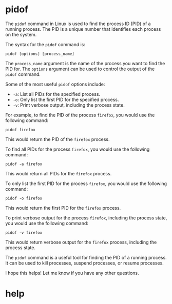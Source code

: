# pidof

The `pidof` command in Linux is used to find the process ID (PID) of a running process. The PID is a unique number that identifies each process on the system.

The syntax for the `pidof` command is:

```
pidof [options] [process_name]
```

The `process_name` argument is the name of the process you want to find the PID for. The `options` argument can be used to control the output of the `pidof` command.

Some of the most useful `pidof` options include:

* `-a`: List all PIDs for the specified process.
* `-o`: Only list the first PID for the specified process.
* `-v`: Print verbose output, including the process state.

For example, to find the PID of the process `firefox`, you would use the following command:

```
pidof firefox
```

This would return the PID of the `firefox` process.

To find all PIDs for the process `firefox`, you would use the following command:

```
pidof -a firefox
```

This would return all PIDs for the `firefox` process.

To only list the first PID for the process `firefox`, you would use the following command:

```
pidof -o firefox
```

This would return the first PID for the `firefox` process.

To print verbose output for the process `firefox`, including the process state, you would use the following command:

```
pidof -v firefox
```

This would return verbose output for the `firefox` process, including the process state.

The `pidof` command is a useful tool for finding the PID of a running process. It can be used to kill processes, suspend processes, or resume processes.

I hope this helps! Let me know if you have any other questions.




# help 

```

```
